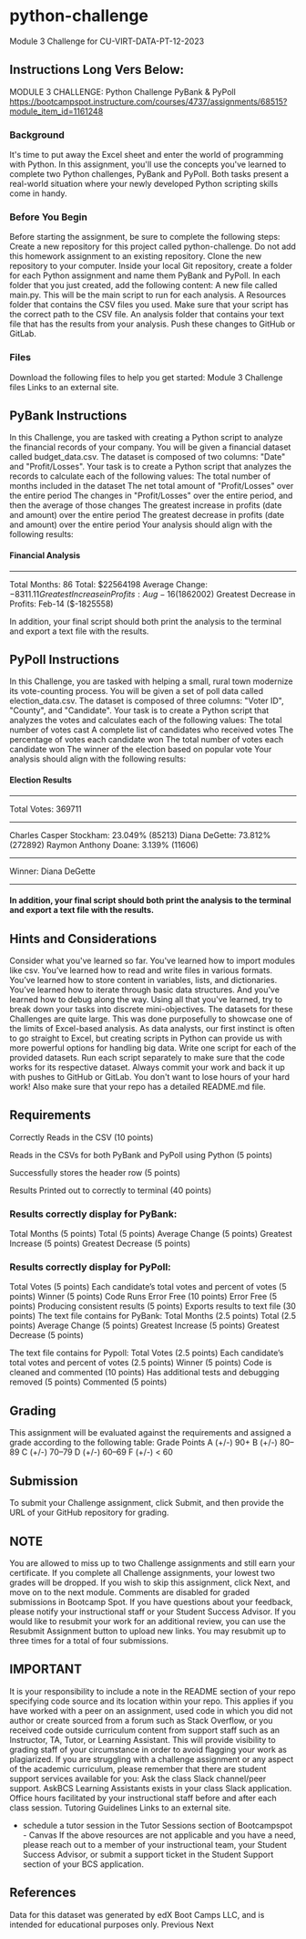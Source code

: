 # python-challenge #
Module 3 Challenge for CU-VIRT-DATA-PT-12-2023

## Instructions Long Vers Below: ##

MODULE 3 CHALLENGE: 
Python Challenge
PyBank & PyPoll
https://bootcampspot.instructure.com/courses/4737/assignments/68515?module_item_id=1161248 


### Background ###
It's time to put away the Excel sheet and enter the world of programming with Python. In this assignment, you'll use the concepts you've learned to complete two Python challenges, PyBank and PyPoll. Both tasks present a real-world situation where your newly developed Python scripting skills come in handy.


### Before You Begin ###
Before starting the assignment, be sure to complete the following steps:
Create a new repository for this project called python-challenge. Do not add this homework assignment to an existing repository.
Clone the new repository to your computer.
Inside your local Git repository, create a folder for each Python assignment and name them PyBank and PyPoll.
In each folder that you just created, add the following content:
A new file called main.py. This will be the main script to run for each analysis.
A Resources folder that contains the CSV files you used. Make sure that your script has the correct path to the CSV file.
An analysis folder that contains your text file that has the results from your analysis.
Push these changes to GitHub or GitLab.


### Files ###
Download the following files to help you get started:
Module 3 Challenge files
Links to an external site.


 ## PyBank Instructions ##
In this Challenge, you are tasked with creating a Python script to analyze the financial records of your company. You will be given a financial dataset called budget_data.csv. The dataset is composed of two columns: "Date" and "Profit/Losses".
Your task is to create a Python script that analyzes the records to calculate each of the following values:
The total number of months included in the dataset
The net total amount of "Profit/Losses" over the entire period
The changes in "Profit/Losses" over the entire period, and then the average of those changes
The greatest increase in profits (date and amount) over the entire period
The greatest decrease in profits (date and amount) over the entire period
Your analysis should align with the following results:

#### Financial Analysis ####

----------------------------
Total Months: 86
Total: $22564198
Average Change: $-8311.11
Greatest Increase in Profits: Aug-16 ($1862002)
Greatest Decrease in Profits: Feb-14 ($-1825558)


In addition, your final script should both print the analysis to the terminal and export a text file with the results.


## PyPoll Instructions ##

In this Challenge, you are tasked with helping a small, rural town modernize its vote-counting process.
You will be given a set of poll data called election_data.csv. The dataset is composed of three columns: "Voter ID", "County", and "Candidate". Your task is to create a Python script that analyzes the votes and calculates each of the following values:
The total number of votes cast
A complete list of candidates who received votes
The percentage of votes each candidate won
The total number of votes each candidate won
The winner of the election based on popular vote
Your analysis should align with the following results:

#### Election Results ####

-------------------------

Total Votes: 369711

-------------------------

Charles Casper Stockham: 23.049% (85213)
Diana DeGette: 73.812% (272892)
Raymon Anthony Doane: 3.139% (11606)

-------------------------

Winner: Diana DeGette

-------------------------


#### In addition, your final script should both print the analysis to the terminal and export a text file with the results. ####


## Hints and Considerations ##
Consider what you've learned so far. You've learned how to import modules like csv. You’ve learned how to read and write files in various formats. You’ve learned how to store content in variables, lists, and dictionaries. You’ve learned how to iterate through basic data structures. And you’ve learned how to debug along the way. Using all that you've learned, try to break down your tasks into discrete mini-objectives.
The datasets for these Challenges are quite large. This was done purposefully to showcase one of the limits of Excel-based analysis. As data analysts, our first instinct is often to go straight to Excel, but creating scripts in Python can provide us with more powerful options for handling big data.
Write one script for each of the provided datasets. Run each script separately to make sure that the code works for its respective dataset.
Always commit your work and back it up with pushes to GitHub or GitLab. You don't want to lose hours of your hard work! Also make sure that your repo has a detailed README.md file.


## Requirements ##

Correctly Reads in the CSV (10 points)

Reads in the CSVs for both PyBank and PyPoll using Python (5 points)

Successfully stores the header row (5 points)

Results Printed out to correctly to terminal (40 points)

### Results correctly display for PyBank: ###
Total Months (5 points)
Total (5 points)
Average Change (5 points)
Greatest Increase (5 points)
Greatest Decrease (5 points)
### Results correctly display for PyPoll: ###
Total Votes (5 points)
Each candidate’s total votes and percent of votes (5 points)
Winner (5 points)
Code Runs Error Free (10 points)
Error Free (5 points)
Producing consistent results (5 points)
Exports results to text file (30 points)
The text file contains for PyBank:
Total Months (2.5 points)
Total (2.5 points)
Average Change (5 points)
Greatest Increase (5 points)
Greatest Decrease (5 points)

The text file contains for Pypoll:
Total Votes (2.5 points)
Each candidate’s total votes and percent of votes (2.5 points)
Winner (5 points)
Code is cleaned and commented (10 points)
Has additional tests and debugging removed (5 points)
Commented (5 points)


## Grading ##
This assignment will be evaluated against the requirements and assigned a grade according to the following table:
Grade
Points
A (+/-)
90+
B (+/-)
80–89
C (+/-)
70–79
D (+/-)
60–69
F (+/-)
< 60



## Submission ##
To submit your Challenge assignment, click Submit, and then provide the URL of your GitHub repository for grading.


## NOTE ##
You are allowed to miss up to two Challenge assignments and still earn your certificate. If you complete all Challenge assignments, your lowest two grades will be dropped. If you wish to skip this assignment, click Next, and move on to the next module.
Comments are disabled for graded submissions in Bootcamp Spot. If you have questions about your feedback, please notify your instructional staff or your Student Success Advisor. If you would like to resubmit your work for an additional review, you can use the Resubmit Assignment button to upload new links. You may resubmit up to three times for a total of four submissions.


## IMPORTANT ##
It is your responsibility to include a note in the README section of your repo specifying code source and its location within your repo. This applies if you have worked with a peer on an assignment, used code in which you did not author or create sourced from a forum such as Stack Overflow, or you received code outside curriculum content from support staff such as an Instructor, TA, Tutor, or Learning Assistant. This will provide visibility to grading staff of your circumstance in order to avoid flagging your work as plagiarized.
If you are struggling with a challenge assignment or any aspect of the academic curriculum, please remember that there are student support services available for you:
Ask the class Slack channel/peer support.
AskBCS Learning Assistants exists in your class Slack application.
Office hours facilitated by your instructional staff before and after each class session.
Tutoring Guidelines
Links to an external site.
 - schedule a tutor session in the Tutor Sessions section of Bootcampspot - Canvas
If the above resources are not applicable and you have a need, please reach out to a member of your instructional team, your Student Success Advisor, or submit a support ticket in the Student Support section of your BCS application.


## References ##
Data for this dataset was generated by edX Boot Camps LLC, and is intended for educational purposes only.
Previous
Next


